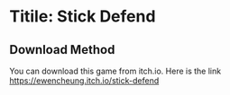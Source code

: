 # Titile: Stick Defend

## Download Method

You can download this game from itch.io. Here is the link https://ewencheung.itch.io/stick-defend
